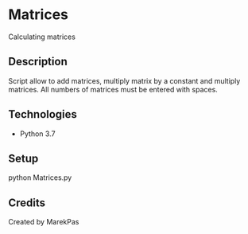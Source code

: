 # Matrices
Calculating matrices
 
## Description
Script allow to add matrices, multiply matrix by a constant and multiply matrices.
All numbers of matrices must be entered with spaces.

## Technologies
* Python 3.7

## Setup
python Matrices.py

## Credits
Created by MarekPas
